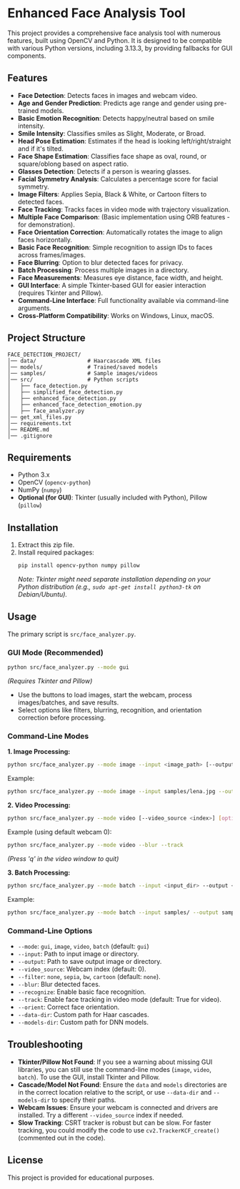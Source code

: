 # Enhanced Face Analysis Tool

This project provides a comprehensive face analysis tool with numerous features, built using OpenCV and Python. It is designed to be compatible with various Python versions, including 3.13.3, by providing fallbacks for GUI components.

## Features

- **Face Detection**: Detects faces in images and webcam video.
- **Age and Gender Prediction**: Predicts age range and gender using pre-trained models.
- **Basic Emotion Recognition**: Detects happy/neutral based on smile intensity.
- **Smile Intensity**: Classifies smiles as Slight, Moderate, or Broad.
- **Head Pose Estimation**: Estimates if the head is looking left/right/straight and if it's tilted.
- **Face Shape Estimation**: Classifies face shape as oval, round, or square/oblong based on aspect ratio.
- **Glasses Detection**: Detects if a person is wearing glasses.
- **Facial Symmetry Analysis**: Calculates a percentage score for facial symmetry.
- **Image Filters**: Applies Sepia, Black & White, or Cartoon filters to detected faces.
- **Face Tracking**: Tracks faces in video mode with trajectory visualization.
- **Multiple Face Comparison**: (Basic implementation using ORB features - for demonstration).
- **Face Orientation Correction**: Automatically rotates the image to align faces horizontally.
- **Basic Face Recognition**: Simple recognition to assign IDs to faces across frames/images.
- **Face Blurring**: Option to blur detected faces for privacy.
- **Batch Processing**: Process multiple images in a directory.
- **Face Measurements**: Measures eye distance, face width, and height.
- **GUI Interface**: A simple Tkinter-based GUI for easier interaction (requires Tkinter and Pillow).
- **Command-Line Interface**: Full functionality available via command-line arguments.
- **Cross-Platform Compatibility**: Works on Windows, Linux, macOS.

## Project Structure

```
FACE_DETECTION_PROJECT/
│── data/                # Haarcascade XML files
│── models/              # Trained/saved models
│── samples/             # Sample images/videos
│── src/                 # Python scripts
│   ├── face_detection.py
│   ├── simplified_face_detection.py
│   ├── enhanced_face_detection.py
│   ├── enhanced_face_detection_emotion.py
│   ├── face_analyzer.py
│── get_xml_files.py
│── requirements.txt
│── README.md
│── .gitignore

```

## Requirements

- Python 3.x
- OpenCV (`opencv-python`)
- NumPy (`numpy`)
- **Optional (for GUI)**: Tkinter (usually included with Python), Pillow (`pillow`)

## Installation

1.  Extract this zip file.
2.  Install required packages:
    ```bash
    pip install opencv-python numpy pillow
    ```
    *Note: Tkinter might need separate installation depending on your Python distribution (e.g., `sudo apt-get install python3-tk` on Debian/Ubuntu).* 

## Usage

The primary script is `src/face_analyzer.py`.

### GUI Mode (Recommended)

```bash
python src/face_analyzer.py --mode gui 
```
*(Requires Tkinter and Pillow)*

- Use the buttons to load images, start the webcam, process images/batches, and save results.
- Select options like filters, blurring, recognition, and orientation correction before processing.

### Command-Line Modes

**1. Image Processing:**

```bash
python src/face_analyzer.py --mode image --input <image_path> [--output <save_path>] [options...]
```
Example:
```bash
python src/face_analyzer.py --mode image --input samples/lena.jpg --output samples/lena_processed.jpg --filter cartoon --recognize --orient
```

**2. Video Processing:**

```bash
python src/face_analyzer.py --mode video [--video_source <index>] [options...]
```
Example (using default webcam 0):
```bash
python src/face_analyzer.py --mode video --blur --track
```
*(Press 'q' in the video window to quit)*

**3. Batch Processing:**

```bash
python src/face_analyzer.py --mode batch --input <input_dir> --output <output_dir> [options...]
```
Example:
```bash
python src/face_analyzer.py --mode batch --input samples/ --output samples/processed_batch/ --filter sepia --blur
```

### Command-Line Options

- `--mode`: `gui`, `image`, `video`, `batch` (default: `gui`)
- `--input`: Path to input image or directory.
- `--output`: Path to save output image or directory.
- `--video_source`: Webcam index (default: 0).
- `--filter`: `none`, `sepia`, `bw`, `cartoon` (default: `none`).
- `--blur`: Blur detected faces.
- `--recognize`: Enable basic face recognition.
- `--track`: Enable face tracking in video mode (default: True for video).
- `--orient`: Correct face orientation.
- `--data-dir`: Custom path for Haar cascades.
- `--models-dir`: Custom path for DNN models.

## Troubleshooting

- **Tkinter/Pillow Not Found**: If you see a warning about missing GUI libraries, you can still use the command-line modes (`image`, `video`, `batch`). To use the GUI, install Tkinter and Pillow.
- **Cascade/Model Not Found**: Ensure the `data` and `models` directories are in the correct location relative to the script, or use `--data-dir` and `--models-dir` to specify their paths.
- **Webcam Issues**: Ensure your webcam is connected and drivers are installed. Try a different `--video_source` index if needed.
- **Slow Tracking**: CSRT tracker is robust but can be slow. For faster tracking, you could modify the code to use `cv2.TrackerKCF_create()` (commented out in the code).

## License

This project is provided for educational purposes.
